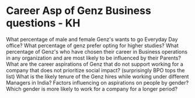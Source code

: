 # Career Asp of Genz Business questions - KH
 
What percentage of male and female Genz's wants to go Everyday Day office?
What percentage of genz prefer opting for higher studies?
What percentage of Genz's who have chosen their career in Business operations in any organization and are most likely to be influenced by their Parents?
What are the career aspirations of Genz that do not support working for a company that does not prioritize social impact? (surprisingly BPO tops the list)
What is the likely tenure of the Genz hires while working under different Managers in India?
Factors influencing on aspirations on people by gender?
Which gender is more likely to work for a company for a longer period?

